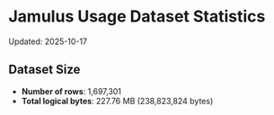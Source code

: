 # Jamulus Usage Dataset Statistics

Updated: 2025-10-17

## Dataset Size
- **Number of rows**: 1,697,301
- **Total logical bytes**: 227.76 MB (238,823,824 bytes)

